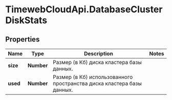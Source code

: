 # TimewebCloudApi.DatabaseClusterDiskStats

## Properties

Name | Type | Description | Notes
------------ | ------------- | ------------- | -------------
**size** | **Number** | Размер (в Кб) диска кластера базы данных. | 
**used** | **Number** | Размер (в Кб) использованного пространства диска кластера базы данных. | 


